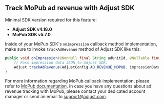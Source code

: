 ## Track MoPub ad revenue with Adjust SDK

Minimal SDK version required for this feature:

- **Adjust SDK v4.18.0**
- **MoPub SDK v5.7.0**

Inside of your MoPub SDK's `onImpression` callback method implementation, make sure to invoke `trackAdRevenue` method of Adjust SDK like this:

```java
public void onImpression(@NonNull final String adUnitId, @Nullable final ImpressionData impressionData) {
    // Pass impression data JSON to Adjust SDK.
    Adjust.trackAdRevenue(AdjustConfig.AD_REVENUE_MOPUB, impressionData.getJsonRepresentation());
}
```

For more information regarding MoPub callback implementation, please refer to [MoPub documentation](mopub-docs). In case you have any questions about ad revenue tracking with MoPub, please contact your dedicated account manager or send an email to support@adjust.com.

[mopub-docs]:   https://developers.mopub.com/publishers/android/impression-data/
